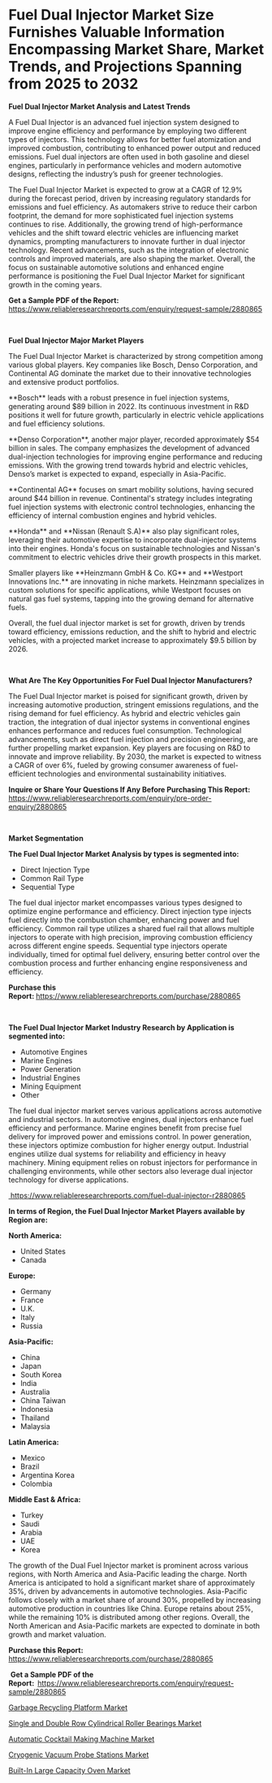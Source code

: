 <p><h1>Fuel Dual Injector Market Size Furnishes Valuable Information Encompassing Market Share, Market Trends, and Projections Spanning from 2025 to 2032</h1></p><p><strong>Fuel Dual Injector Market Analysis and Latest Trends</strong></p>
<p><p>A Fuel Dual Injector is an advanced fuel injection system designed to improve engine efficiency and performance by employing two different types of injectors. This technology allows for better fuel atomization and improved combustion, contributing to enhanced power output and reduced emissions. Fuel dual injectors are often used in both gasoline and diesel engines, particularly in performance vehicles and modern automotive designs, reflecting the industry’s push for greener technologies.</p><p>The Fuel Dual Injector Market is expected to grow at a CAGR of 12.9% during the forecast period, driven by increasing regulatory standards for emissions and fuel efficiency. As automakers strive to reduce their carbon footprint, the demand for more sophisticated fuel injection systems continues to rise. Additionally, the growing trend of high-performance vehicles and the shift toward electric vehicles are influencing market dynamics, prompting manufacturers to innovate further in dual injector technology. Recent advancements, such as the integration of electronic controls and improved materials, are also shaping the market. Overall, the focus on sustainable automotive solutions and enhanced engine performance is positioning the Fuel Dual Injector Market for significant growth in the coming years.</p></p>
<p><strong>Get a Sample PDF of the Report:&nbsp;</strong> <a href="https://www.reliableresearchreports.com/enquiry/request-sample/2880865?utm_campaign=32&utm_medium=2&utm_source=Github&utm_content=ia&utm_term=12032025&utm_id=fuel-dual-injector">https://www.reliableresearchreports.com/enquiry/request-sample/2880865</a></p>
<p>&nbsp;</p>
<p><strong>Fuel Dual Injector Major Market Players</strong></p>
<p><p>The Fuel Dual Injector Market is characterized by strong competition among various global players. Key companies like Bosch, Denso Corporation, and Continental AG dominate the market due to their innovative technologies and extensive product portfolios.</p><p>**Bosch** leads with a robust presence in fuel injection systems, generating around $89 billion in 2022. Its continuous investment in R&D positions it well for future growth, particularly in electric vehicle applications and fuel efficiency solutions.</p><p>**Denso Corporation**, another major player, recorded approximately $54 billion in sales. The company emphasizes the development of advanced dual-injection technologies for improving engine performance and reducing emissions. With the growing trend towards hybrid and electric vehicles, Denso’s market is expected to expand, especially in Asia-Pacific.</p><p>**Continental AG** focuses on smart mobility solutions, having secured around $44 billion in revenue. Continental's strategy includes integrating fuel injection systems with electronic control technologies, enhancing the efficiency of internal combustion engines and hybrid vehicles.</p><p>**Honda** and **Nissan (Renault S.A)** also play significant roles, leveraging their automotive expertise to incorporate dual-injector systems into their engines. Honda's focus on sustainable technologies and Nissan's commitment to electric vehicles drive their growth prospects in this market.</p><p>Smaller players like **Heinzmann GmbH & Co. KG** and **Westport Innovations Inc.** are innovating in niche markets. Heinzmann specializes in custom solutions for specific applications, while Westport focuses on natural gas fuel systems, tapping into the growing demand for alternative fuels.</p><p>Overall, the fuel dual injector market is set for growth, driven by trends toward efficiency, emissions reduction, and the shift to hybrid and electric vehicles, with a projected market increase to approximately $9.5 billion by 2026.</p></p>
<p>&nbsp;</p>
<p><strong>What Are The Key Opportunities For Fuel Dual Injector Manufacturers?</strong></p>
<p><p>The Fuel Dual Injector market is poised for significant growth, driven by increasing automotive production, stringent emissions regulations, and the rising demand for fuel efficiency. As hybrid and electric vehicles gain traction, the integration of dual injector systems in conventional engines enhances performance and reduces fuel consumption. Technological advancements, such as direct fuel injection and precision engineering, are further propelling market expansion. Key players are focusing on R&D to innovate and improve reliability. By 2030, the market is expected to witness a CAGR of over 6%, fueled by growing consumer awareness of fuel-efficient technologies and environmental sustainability initiatives.</p></p>
<p><strong>Inquire or Share Your Questions If Any Before Purchasing This Report:</strong> <a href="https://www.reliableresearchreports.com/enquiry/pre-order-enquiry/2880865?utm_campaign=32&utm_medium=2&utm_source=Github&utm_content=ia&utm_term=12032025&utm_id=fuel-dual-injector">https://www.reliableresearchreports.com/enquiry/pre-order-enquiry/2880865</a></p>
<p>&nbsp;</p>
<p><strong>Market Segmentation</strong></p>
<p><strong>The Fuel Dual Injector Market Analysis by types is segmented into:</strong></p>
<p><ul><li> Direct Injection Type</li><li>Common Rail Type</li><li>Sequential Type </li></ul></p>
<p><p>The fuel dual injector market encompasses various types designed to optimize engine performance and efficiency. Direct injection type injects fuel directly into the combustion chamber, enhancing power and fuel efficiency. Common rail type utilizes a shared fuel rail that allows multiple injectors to operate with high precision, improving combustion efficiency across different engine speeds. Sequential type injectors operate individually, timed for optimal fuel delivery, ensuring better control over the combustion process and further enhancing engine responsiveness and efficiency.</p></p>
<p><strong>Purchase this Report:&nbsp;</strong><a href="https://www.reliableresearchreports.com/purchase/2880865?utm_campaign=32&utm_medium=2&utm_source=Github&utm_content=ia&utm_term=12032025&utm_id=fuel-dual-injector">https://www.reliableresearchreports.com/purchase/2880865</a></p>
<p>&nbsp;</p>
<p><strong>The Fuel Dual Injector Market Industry Research by Application is segmented into:</strong></p>
<p><ul><li> Automotive Engines</li><li>Marine Engines</li><li>Power Generation</li><li>Industrial Engines</li><li>Mining Equipment</li><li>Other </li></ul></p>
<p><p>The fuel dual injector market serves various applications across automotive and industrial sectors. In automotive engines, dual injectors enhance fuel efficiency and performance. Marine engines benefit from precise fuel delivery for improved power and emissions control. In power generation, these injectors optimize combustion for higher energy output. Industrial engines utilize dual systems for reliability and efficiency in heavy machinery. Mining equipment relies on robust injectors for performance in challenging environments, while other sectors also leverage dual injector technology for diverse applications.</p></p>
<p><a href="https://www.reliableresearchreports.com/fuel-dual-injector-r2880865?utm_campaign=32&utm_medium=2&utm_source=Github&utm_content=ia&utm_term=12032025&utm_id=fuel-dual-injector">&nbsp;https://www.reliableresearchreports.com/fuel-dual-injector-r2880865</a></p>
<p><strong>In terms of Region, the Fuel Dual Injector Market Players available by Region are:</strong></p>
<p>
    <p> <strong> North America: </strong>
        <ul>
            <li>United States</li>
            <li>Canada</li>
        </ul>
        </p> 
    <p> <strong> Europe: </strong>
        <ul>
            <li>Germany</li>
            <li>France</li>
            <li>U.K.</li>
            <li>Italy</li>
            <li>Russia</li>
        </ul>
        </p> 
    <p> <strong> Asia-Pacific: </strong>
        <ul>
            <li>China</li>
            <li>Japan</li>
            <li>South Korea</li>
            <li>India</li>
            <li>Australia</li>
            <li>China Taiwan</li>
            <li>Indonesia</li>
            <li>Thailand</li>
            <li>Malaysia</li>
        </ul>
        </p> 
    <p> <strong> Latin America: </strong>
        <ul>
            <li>Mexico</li>
            <li>Brazil</li>
            <li>Argentina Korea</li>
            <li>Colombia</li>
        </ul>
        </p> 
    <p> <strong> Middle East & Africa: </strong>
        <ul>
            <li>Turkey</li>
            <li>Saudi</li>
            <li>Arabia</li>
            <li>UAE</li>
            <li>Korea</li>
        </ul>
    </p>
    </p>
<p><p>The growth of the Dual Fuel Injector market is prominent across various regions, with North America and Asia-Pacific leading the charge. North America is anticipated to hold a significant market share of approximately 35%, driven by advancements in automotive technologies. Asia-Pacific follows closely with a market share of around 30%, propelled by increasing automotive production in countries like China. Europe retains about 25%, while the remaining 10% is distributed among other regions. Overall, the North American and Asia-Pacific markets are expected to dominate in both growth and market valuation.</p></p>
<p><strong>Purchase this Report: </strong><a href="https://www.reliableresearchreports.com/purchase/2880865?utm_campaign=32&utm_medium=2&utm_source=Github&utm_content=ia&utm_term=12032025&utm_id=fuel-dual-injector">https://www.reliableresearchreports.com/purchase/2880865</a></p>
<p>&nbsp;<strong>Get a Sample PDF of the Report:&nbsp;&nbsp;</strong><a href="https://www.reliableresearchreports.com/enquiry/request-sample/2880865?utm_campaign=32&utm_medium=2&utm_source=Github&utm_content=ia&utm_term=12032025&utm_id=fuel-dual-injector">https://www.reliableresearchreports.com/enquiry/request-sample/2880865</a></p>
<p><strong></strong></p>
<p><p><a href="https://github.com/storcweithzg/Market-Research-Report-List-1/blob/main/garbage-recycling-platform-market.md?utm_campaign=32&utm_medium=2&utm_source=Github&utm_content=ia&utm_term=12032025&utm_id=fuel-dual-injector">Garbage Recycling Platform Market</a></p><p><a href="https://github.com/daglascimpoi/Market-Research-Report-List-1/blob/main/single-and-double-row-cylindrical-roller-bearings-market.md?utm_campaign=32&utm_medium=2&utm_source=Github&utm_content=ia&utm_term=12032025&utm_id=fuel-dual-injector">Single and Double Row Cylindrical Roller Bearings Market</a></p><p><a href="https://github.com/spoorsusama/Market-Research-Report-List-1/blob/main/automatic-cocktail-making-machine-market.md?utm_campaign=32&utm_medium=2&utm_source=Github&utm_content=ia&utm_term=12032025&utm_id=fuel-dual-injector">Automatic Cocktail Making Machine Market</a></p><p><a href="https://github.com/seibttullyjh/Market-Research-Report-List-1/blob/main/cryogenic-vacuum-probe-stations-market.md?utm_campaign=32&utm_medium=2&utm_source=Github&utm_content=ia&utm_term=12032025&utm_id=fuel-dual-injector">Cryogenic Vacuum Probe Stations Market</a></p><p><a href="https://github.com/azorrotutus/Market-Research-Report-List-1/blob/main/built-in-large-capacity-oven-market.md?utm_campaign=32&utm_medium=2&utm_source=Github&utm_content=ia&utm_term=12032025&utm_id=fuel-dual-injector">Built-In Large Capacity Oven Market</a></p></p>